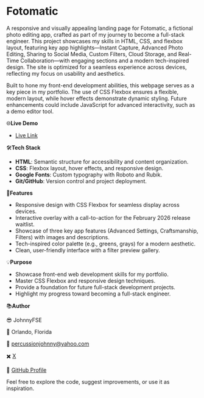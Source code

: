 # Fotomatic

A responsive and visually appealing landing page for Fotomatic, a fictional photo editing app, crafted as part of my journey to become a full-stack engineer. This project showcases my skills in HTML, CSS, and flexbox layout, featuring key app highlights—Instant Capture, Advanced Photo Editing, Sharing to Social Media, Custom Filters, Cloud Storage, and Real-Time Collaboration—with engaging sections and a modern tech-inspired design. The site is optimized for a seamless experience across devices, reflecting my focus on usability and aesthetics.

Built to hone my front-end development abilities, this webpage serves as a key piece in my portfolio. The use of CSS Flexbox ensures a flexible, modern layout, while hover effects demonstrate dynamic styling. Future enhancements could include JavaScript for advanced interactivity, such as a demo editor tool.

🌐**Live Demo**

- [Live Link](https://johnnys17.github.io/recipe-book/#)
  
🛠️**Tech Stack**
- **HTML**: Semantic structure for accessibility and content organization.
- **CSS**: Flexbox layout, hover effects, and responsive design.
- **Google Fonts**: Custom typography with Roboto and Rubik.
- **Git/GitHub**: Version control and project deployment.

🌟**Features**
- Responsive design with CSS Flexbox for seamless display across devices.
- Interactive overlay with a call-to-action for the February 2026 release waitlist.
- Showcase of three key app features (Advanced Settings, Craftsmanship, Filters) with images and descriptions.
- Tech-inspired color palette (e.g., greens, grays) for a modern aesthetic.
- Clean, user-friendly interface with a filter preview gallery.

💡**Purpose**
- Showcase front-end web development skills for my portfolio.
- Master CSS Flexbox and responsive design techniques.
- Provide a foundation for future full-stack development projects.
- Highlight my progress toward becoming a full-stack engineer.

📚**Author**

😎 JohnnyFSE

📍 Orlando, Florida 

📧 percussionjohnny@yahoo.com 

✖️ [X](https://x.com/JohnnyFSE)

🔗 [GitHub Profile](https://github.com/johnnys17)

Feel free to explore the code, suggest improvements, or use it as inspiration.

